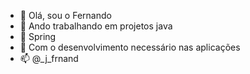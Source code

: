 - 👋 Olá, sou o Fernando
- 👀 Ando trabalhando em projetos java
- 🌱 Spring
- 💞️ Com o desenvolvimento necessário nas aplicações
- 📫 @_j_frnand
